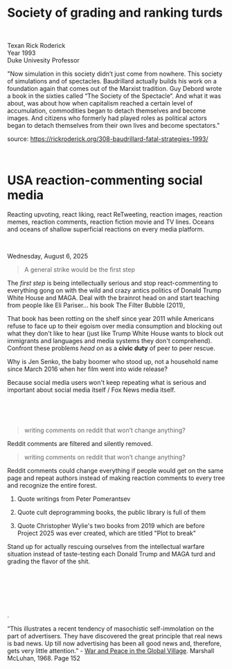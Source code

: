 # Society of grading and ranking turds

&nbsp;

Texan Rick Roderick   
Year 1993   
Duke Univesity Professor   

"Now simulation in this society didn’t just come from nowhere. This society of simulations and of spectacles. Baudrillard actually builds his work on a foundation again that comes out of the Marxist tradition. Guy Debord wrote a book in the sixties called “The Society of the Spectacle“. And what it was about, was about how when capitalism reached a certain level of accumulation, commodities began to detach themselves and become images. And citizens who formerly had played roles as political actors began to detach themselves from their own lives and become spectators."

source: https://rickroderick.org/308-baudrillard-fatal-strategies-1993/

&nbsp;

# USA reaction-commenting social media

Reacting upvoting, react liking, react ReTweeting, reaction images, reaction memes, reaction comments, reaction fiction movie and TV lines. Oceans and oceans of shallow superficial reactions on every media platform.

&nbsp;

Wednesday, August 6, 2025    

> A general strike would be the first step

The *first step* is being intellectually serious and stop react-commenting to everything gong on with the wild and crazy antics politics of Donald Trump White House and MAGA. Deal with the brainrot head on and start teaching from people like  Eli Pariser... his book The Filter Bubble (2011),

That book has been rotting on the shelf since year 2011 while Americans refuse to face up to their egoism over media consumption and blocking out what they don't like to hear (just like Trump White House wants to block out immigrants and languages and media systems they don't comprehend). Confront these problems *head on* as a **civic duty** of peer to peer rescue.

Why is Jen Senko, the baby boomer who stood up, not a household name since March 2016 when her film went into wide release? 

Because social media users won't keep repeating what is serious and important about social media itself / Fox News media itself.

&nbsp;

&nbsp;

>  writing comments on reddit that won’t change anything?

Reddit comments are filtered and silently removed. 

>  writing comments on reddit that won’t change anything?

Reddit comments could change everything if people would get on the same page and repeat authors instead of making reaction comments to every tree and recognize the entire forest.

1. Quote writings from  Peter Pomerantsev

2. Quote cult deprogramming books, the public library is full of them

3. Quote Christopher Wylie's two books from 2019 which are before Project 2025 was ever created, which are titled "Plot to break"

Stand up for actually rescuing ourselves from the intellectual warfare situation instead of taste-testing each Donald Trump and MAGA turd and grading the flavor of the shit.

&nbsp;

&nbsp;

&nbsp;

.

“This illustrates a recent tendency of masochistic self-immolation on the part of advertisers. They have discovered the great principle that real news is bad news. Up till now advertising has been all good news and, therefore, gets very little attention.” -  [War and Peace in the Global Village](https://en.wikipedia.org/wiki/War_and_Peace_in_the_Global_Village). Marshall McLuhan, 1968. Page 152
